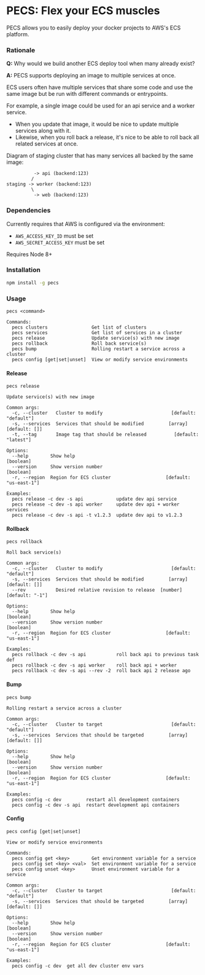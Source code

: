 PECS: Flex your ECS muscles
===========================

PECS allows you to easily deploy your docker projects to AWS's ECS platform.


### Rationale

**Q:** Why would we build another ECS deploy tool when many already exist?

**A:** PECS supports deploying an image to multiple services at once.

ECS users often have multiple services that share some code and use
the same image but be run with different commands or entrypoints.

For example, a single image could be used for an api service and a worker service.
 
 - When you update that image, it would be nice to update multiple services
along with it.
 - Likewise, when you roll back a release, it's nice to be able
to roll back all related services at once.


Diagram of staging cluster that has many services all backed by the same image:
```
          -> api (backend:123)
         /
staging -> worker (backend:123)
         \
          -> web (backend:123)
```

### Dependencies

Currently requires that AWS is configured via the environment:
  - `AWS_ACCESS_KEY_ID` must be set
  - `AWS_SECRET_ACCESS_KEY` must be set

Requires Node 8+

### Installation ###

```sh
npm install -g pecs
```

### Usage ###

```
pecs <command>

Commands:
  pecs clusters                Get list of clusters
  pecs services                Get list of services in a cluster
  pecs release                 Update service(s) with new image
  pecs rollback                Roll back service(s)
  pecs bump                    Rolling restart a service across a cluster
  pecs config [get|set|unset]  View or modify service environments
```

#### Release ####
```
pecs release

Update service(s) with new image

Common args:
  -c, --cluster   Cluster to modify                         [default: "default"]
  -s, --services  Services that should be modified         [array] [default: []]
  -t, --tag       Image tag that should be released          [default: "latest"]

Options:
  --help        Show help                                              [boolean]
  --version     Show version number                                    [boolean]
  -r, --region  Region for ECS cluster                    [default: "us-east-1"]

Examples:
  pecs release -c dev -s api            update dev api service
  pecs release -c dev -s api worker     update dev api + worker services
  pecs release -c dev -s api -t v1.2.3  update dev api to v1.2.3
```

#### Rollback ####
```
pecs rollback

Roll back service(s)

Common args:
  -c, --cluster   Cluster to modify                         [default: "default"]
  -s, --services  Services that should be modified         [array] [default: []]
  --rev           Desired relative revision to release  [number] [default: "-1"]

Options:
  --help        Show help                                              [boolean]
  --version     Show version number                                    [boolean]
  -r, --region  Region for ECS cluster                    [default: "us-east-1"]

Examples:
  pecs rollback -c dev -s api           roll back api to previous task def
  pecs rollback -c dev -s api worker    roll back api + worker
  pecs rollback -c dev -s api --rev -2  roll back api 2 release ago
```

#### Bump ####
```
pecs bump

Rolling restart a service across a cluster

Common args:
  -c, --cluster   Cluster to target                         [default: "default"]
  -s, --services  Services that should be targeted         [array] [default: []]

Options:
  --help        Show help                                              [boolean]
  --version     Show version number                                    [boolean]
  -r, --region  Region for ECS cluster                    [default: "us-east-1"]

Examples:
  pecs config -c dev         restart all development containers
  pecs config -c dev -s api  restart development api containers
```

#### Config ###
```
pecs config [get|set|unset]

View or modify service environments

Commands:
  pecs config get <key>        Get environment variable for a service
  pecs config set <key> <val>  Set environment variable for a service
  pecs config unset <key>      Unset environment variable for a service

Common args:
  -c, --cluster   Cluster to target                         [default: "default"]
  -s, --services  Services that should be targeted         [array] [default: []]

Options:
  --help        Show help                                              [boolean]
  --version     Show version number                                    [boolean]
  -r, --region  Region for ECS cluster                    [default: "us-east-1"]

Examples:
  pecs config -c dev  get all dev cluster env vars
```
